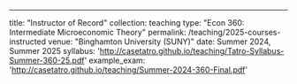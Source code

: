 ---
title: "Instructor of Record"
collection: teaching
type: "Econ 360: Intermediate Microeconomic Theory"
permalink: /teaching/2025-courses-instructed
venue: "Binghamton University (SUNY)"
date: Summer 2024, Summer 2025
syllabus: 'http://casetatro.github.io/teaching/Tatro-Syllabus-Summer-360-25.pdf'
example_exam: 'http://casetatro.github.io/teaching/Summer-2024-360-Final.pdf'
